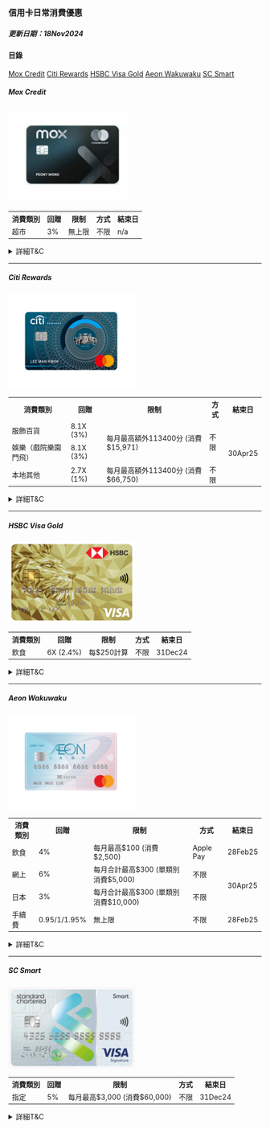 ### 信用卡日常消費優惠
##### 更新日期：18Nov2024

#### 目錄
<a href="#mox">Mox Credit</a>
<a href="#citi">Citi Rewards</a>
<a href="#hsbc">HSBC Visa Gold</a>
<a href="#aeon">Aeon Wakuwaku</a>
<a href="#sc">SC Smart</a>

<a name="mox"></a>
##### Mox Credit
<img src="img/cards/mox.png" width="50%">

<table>
<tr>
<th>消費類別</th>
<th>回贈</th>
<th>限制</th>
<th>方式</th>
<th>結束日</th>
</tr>
<tr>
<td>超市</td>
<td>3%</td>
<td>無上限</td>
<td>不限</td>
<td>n/a</td>
</tr>
</table>

<details>
  <summary>詳細T&C</summary>
	1. https://mox.com/zh/promotions/unlimitedcashback/
	<iframe src="https://mox.com/zh/promotions/unlimitedcashback/"></iframe>
	
	<img src="img/tnc/mox/241118_mox_3percent_supermarket.png" width="50%">
	<img src="img/tnc/mox/241118_mox_3percent_supermarket_2.png" width="50%">
</details>
<hr>

<a name="citi"></a>
##### Citi Rewards
<img src="img/cards/citi-rewards.jpg" width="50%">

<table>
<tr>
<th>消費類別</th>
<th>回贈</th>
<th>限制</th>
<th>方式</th>
<th>結束日</th>
</tr>
<tr>
<td>服飾百貨</td>
<td>8.1X (3%)</td>
<td rowspan="2">每月最高額外113400分 (消費$15,971)</td>
<td rowspan="2">不限</td>
<td rowspan="3">30Apr25</td>
</tr>
<tr>
<td>娛樂（戲院樂園門飛）</td>
<td>8.1X (3%)</td>
</tr>
<tr>
<td>本地其他</td>
<td>2.7X (1%)</td>
<td>每月最高額外113400分 (消費$66,750)</td>
<td>不限</td>
</tr>
</table>

<details>
  <summary>詳細T&C</summary>
	1. https://www.citibank.com.hk/e-welcome/chinese/credit-cards/rewards/index.htm
	<iframe src="https://www.citibank.com.hk/e-welcome/chinese/credit-cards/rewards/index.htm"></iframe>
	
	2. https://www1.citibank.com.hk/chinese/credit-cards/rewards-card
	<iframe src="https://www1.citibank.com.hk/chinese/credit-cards/rewards-card"></iframe>
	
	3. https://www.citibank.com.hk/chinese/credit-cards/pdf/rewards-card/faq.pdf
	<iframe src="https://www.citibank.com.hk/chinese/credit-cards/pdf/rewards-card/faq.pdf"></iframe>
	
	<img src="img/tnc/citi/241118_citi_3percent_entertainment.png" width="50%">
	<img src="img/tnc/citi/241118_citi_3percent_localmobile.png" width="50%">
	<img src="img/tnc/citi/241118_citi_3percent_faq.png" width="50%">
	<img src="img/tnc/citi/241118_citi_3percent_faq_2.png" width="50%">
</details>
<hr>

<a name="hsbc"></a>
##### HSBC Visa Gold
<img src="img/cards/hsbc-visa-gold.jpg" width="50%">

<table>
<tr>
<th>消費類別</th>
<th>回贈</th>
<th>限制</th>
<th>方式</th>
<th>結束日</th>
</tr>
<tr>
<td>飲食</td>
<td>6X (2.4%)</td>
<td>每$250計算</td>
<td>不限</td>
<td>31Dec24</td>
</tr>
</table>

<details>
  <summary>詳細T&C</summary>
	1. https://www.redhotoffers.hsbc.com.hk/tc/rewards/red-hot-rewards-of-your-choice/details
	<iframe src="https://www.redhotoffers.hsbc.com.hk/tc/rewards/red-hot-rewards-of-your-choice/details"></iframe>
	<img src="img/tnc/hsbc/241118_hsbc_redoffer.png" width="50%">
	<img src="img/tnc/hsbc/241118_hsbc_redoffer_cat.png" width="50%">
	<img src="img/tnc/hsbc/241118_hsbc_redoffer_cat_2.png" width="50%">
</details>
<hr>

<a name="aeon"></a>
##### Aeon Wakuwaku
<img src="img/cards/aeon-waku.png" width="50%">

<table>
<tr>
<th>消費類別</th>
<th>回贈</th>
<th>限制</th>
<th>方式</th>
<th>結束日</th>
</tr>
<tr>
<td>飲食</td>
<td>4%</td>
<td>每月最高$100 (消費$2,500)</td>
<td>Apple Pay</td>
<td>28Feb25</td>
</tr>
<tr>
<td>網上</td>
<td>6%</td>
<td>每月合計最高$300 (單類別消費$5,000)</td>
<td>不限</td>
<td rowspan="2">30Apr25</td>
</tr>
<tr>
<td>日本</td>
<td>3%</td>
<td>每月合計最高$300 (單類別消費$10,000)</td>
<td>不限</td>
</tr>
<tr>
<td>手續費</td>
<td>0.95/1/1.95%</td>
<td>無上限</td>
<td>不限</td>
<td>28Feb25</td>
</tr>
</table>

<details>
  <summary>詳細T&C</summary>
	1. https://www.aeon.com.hk/tc/credit-card/creditcard-wakuwaku.html
	<iframe src="https://www.aeon.com.hk/tc/credit-card/creditcard-wakuwaku.html"></iframe>
	
	2. https://www.aeon.com.hk/tc/pdf/credit-card/AEONCARDWAKUWAKU_RBBD_TC.pdf
	<iframe src="<iframe src="https://www.aeon.com.hk/tc/credit-card/creditcard-wakuwaku.html"></iframe>"></iframe>
	
	<img src="img/tnc/aeon/241118_aeon_basic.png" width="50%">
	
	「賞」食
	3. https://www.aeon.com.hk/tc/privilege/promotion_fnb_0324.html
	<iframe src="<iframe src="https://www.aeon.com.hk/tc/privilege/promotion_fnb_0324.html"></iframe>"></iframe>
	
	<img src="img/tnc/aeon/241118_aeon_3percent_food.png" width="50%">
	<img src="img/tnc/aeon/241118_aeon_3percent_food_tnc.png" width="50%">
	<img src="img/tnc/aeon/241118_aeon_3percent_food_tnc_2.png" width="50%">

	海外簽賬手續費無上限回贈
	4. https://www.aeon.com.hk/tc/privilege/promotion_ftf_1124.html
	<iframe src="<iframe src="https://www.aeon.com.hk/tc/privilege/promotion_ftf_1124.html"></iframe>"></iframe>
	
	5. https://www.aeon.com.hk/tc/pdf/promotion/AEON_Card_ForeignTransactionFee_Unlimited%20Cash%20Rebate_Reward%20_Calculation_Examples.pdf
	<iframe src="<iframe src="https://www.aeon.com.hk/tc/pdf/promotion/AEON_Card_ForeignTransactionFee_Unlimited%20Cash%20Rebate_Reward%20_Calculation_Examples.pdf"></iframe>"></iframe>

	<img src="img/tnc/aeon/241118_aeon_fee.png" width="50%">
	<img src="img/tnc/aeon/241118_aeon_fee_2.png" width="50%">
</details>
<hr>

<a name="sc"></a>
##### SC Smart
<img src="img/cards/sc-smart.jpg" width="50%">

<table>
<tr>
<th>消費類別</th>
<th>回贈</th>
<th>限制</th>
<th>方式</th>
<th>結束日</th>
</tr>
<tr>
<td>指定</td>
<td>5%</td>
<td>每月最高$3,000 (消費$60,000)</td>
<td>不限</td>
<td>31Dec24</td>
</tr>
</table>

<details>
  <summary>詳細T&C</summary>
	1. https://www.sc.com/hk/zh/credit-cards/smart/
	<iframe src="https://www.sc.com/hk/zh/credit-cards/smart/"></iframe>
	
	2. https://av.sc.com/hk/zh/content/docs/hk-promo-smart-tnc.pdf
	<iframe src="https://av.sc.com/hk/zh/content/docs/hk-promo-smart-tnc.pdf"></iframe>
	
	<img src="img/tnc/sc/241118_sc_5percent.png" width="50%">
	<img src="img/tnc/sc/241118_sc_5percent_tnc.png" width="50%">
	
	迎新
	3. https://av.sc.com/hk/content/docs/hk-cc-tncs-downloadnow.pdf
	<iframe src="https://av.sc.com/hk/content/docs/hk-cc-tncs-downloadnow.pdf"></iframe>
	
	<img src="img/tnc/sc/241118_sc_welcome_tnc.png" width="50%">
	<img src="img/tnc/sc/241118_sc_welcome_tnc_2.png" width="50%">
</details>
